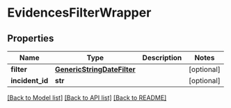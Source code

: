 # EvidencesFilterWrapper

## Properties
Name | Type | Description | Notes
------------ | ------------- | ------------- | -------------
**filter** | [**GenericStringDateFilter**](GenericStringDateFilter.md) |  | [optional] 
**incident_id** | **str** |  | [optional] 

[[Back to Model list]](README.md#documentation-for-models) [[Back to API list]](README.md#documentation-for-api-endpoints) [[Back to README]](README.md)


